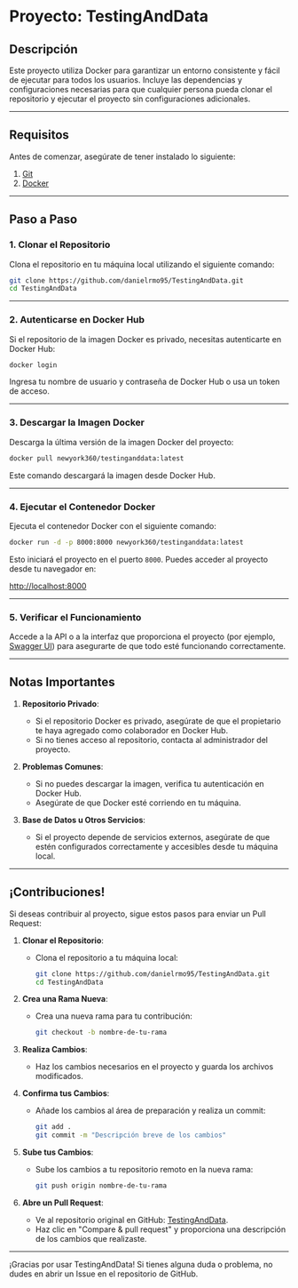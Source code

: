 # Proyecto: TestingAndData

## Descripción
Este proyecto utiliza Docker para garantizar un entorno consistente y fácil de ejecutar para todos los usuarios. Incluye las dependencias y configuraciones necesarias para que cualquier persona pueda clonar el repositorio y ejecutar el proyecto sin configuraciones adicionales.

---

## Requisitos
Antes de comenzar, asegúrate de tener instalado lo siguiente:

1. [Git](https://git-scm.com/)
2. [Docker](https://www.docker.com/get-started)

---

## Paso a Paso

### 1. Clonar el Repositorio
Clona el repositorio en tu máquina local utilizando el siguiente comando:

```bash
git clone https://github.com/danielrmo95/TestingAndData.git
cd TestingAndData
```

---

### 2. Autenticarse en Docker Hub
Si el repositorio de la imagen Docker es privado, necesitas autenticarte en Docker Hub:

```bash
docker login
```

Ingresa tu nombre de usuario y contraseña de Docker Hub o usa un token de acceso.

---

### 3. Descargar la Imagen Docker
Descarga la última versión de la imagen Docker del proyecto:

```bash
docker pull newyork360/testinganddata:latest
```

Este comando descargará la imagen desde Docker Hub.

---

### 4. Ejecutar el Contenedor Docker
Ejecuta el contenedor Docker con el siguiente comando:

```bash
docker run -d -p 8000:8000 newyork360/testinganddata:latest
```

Esto iniciará el proyecto en el puerto `8000`. Puedes acceder al proyecto desde tu navegador en:

[http://localhost:8000](http://localhost:8000)

---

### 5. Verificar el Funcionamiento
Accede a la API o a la interfaz que proporciona el proyecto (por ejemplo, [Swagger UI](http://localhost:8000/docs)) para asegurarte de que todo esté funcionando correctamente.

---

## Notas Importantes

1. **Repositorio Privado**:
   - Si el repositorio Docker es privado, asegúrate de que el propietario te haya agregado como colaborador en Docker Hub.
   - Si no tienes acceso al repositorio, contacta al administrador del proyecto.

2. **Problemas Comunes**:
   - Si no puedes descargar la imagen, verifica tu autenticación en Docker Hub.
   - Asegúrate de que Docker esté corriendo en tu máquina.

3. **Base de Datos u Otros Servicios**:
   - Si el proyecto depende de servicios externos, asegúrate de que estén configurados correctamente y accesibles desde tu máquina local.

---

## ¡Contribuciones!
Si deseas contribuir al proyecto, sigue estos pasos para enviar un Pull Request:

1. **Clonar el Repositorio**:
   - Clona el repositorio a tu máquina local:
     ```bash
     git clone https://github.com/danielrmo95/TestingAndData.git
     cd TestingAndData
     ```

2. **Crea una Rama Nueva**:
   - Crea una nueva rama para tu contribución:
     ```bash
     git checkout -b nombre-de-tu-rama
     ```

3. **Realiza Cambios**:
   - Haz los cambios necesarios en el proyecto y guarda los archivos modificados.

4. **Confirma tus Cambios**:
   - Añade los cambios al área de preparación y realiza un commit:
     ```bash
     git add .
     git commit -m "Descripción breve de los cambios"
     ```

5. **Sube tus Cambios**:
   - Sube los cambios a tu repositorio remoto en la nueva rama:
     ```bash
     git push origin nombre-de-tu-rama
     ```

6. **Abre un Pull Request**:
   - Ve al repositorio original en GitHub: [TestingAndData](https://github.com/danielrmo95/TestingAndData.git).
   - Haz clic en "Compare & pull request" y proporciona una descripción de los cambios que realizaste.

---

¡Gracias por usar TestingAndData! Si tienes alguna duda o problema, no dudes en abrir un Issue en el repositorio de GitHub.
